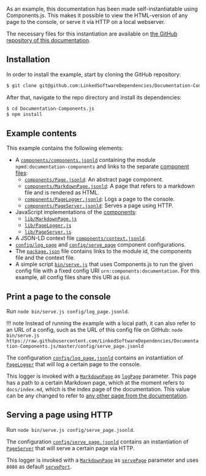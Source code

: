 As an example, this documentation has been made self-instantiatable using Components.js.
This makes it possible to view the HTML-version of any page to the console, or serve it via HTTP on a local webserver.

The necessary files for this instantiation are available on [the GitHub repository of this documentation](https://github.com/LinkedSoftwareDependencies/Documentation-Components.js).

## Installation

In order to install the example, start by cloning the GitHub repository:

```bash
$ git clone git@github.com:LinkedSoftwareDependencies/Documentation-Components.js.git
```

After that, navigate to the repo directory and install its dependencies:

```bash
$ cd Documentation-Components.js
$ npm install
```

## Example contents

This example contains the following elements:

* A [`components/components.jsonld`](https://github.com/LinkedSoftwareDependencies/Documentation-Components.js/blob/master/components/components.jsonld) containing the module `npmd:documentation-components` and links to the separate [component files](https://github.com/LinkedSoftwareDependencies/Documentation-Components.js/tree/master/components):
    * [`components/Page.jsonld`](https://github.com/LinkedSoftwareDependencies/Documentation-Components.js/blob/master/components/Page.jsonld): An abstract page component.
    * [`components/MarkdownPage.jsonld`](https://github.com/LinkedSoftwareDependencies/Documentation-Components.js/blob/master/components/MarkdownPage.jsonld): A page that refers to a markdown file and is rendered as HTML.
    * [`components/PageLogger.jsonld`](https://github.com/LinkedSoftwareDependencies/Documentation-Components.js/blob/master/components/PageLogger.jsonld): Logs a page to the console.
    * [`components/PageServer.jsonld`](https://github.com/LinkedSoftwareDependencies/Documentation-Components.js/blob/master/components/PageServer.jsonld): Serves a page using HTTP.
* JavaScript implementations of the [components](https://github.com/LinkedSoftwareDependencies/Documentation-Components.js/tree/master/lib):
    * [`lib/MarkdownPage.js`](https://github.com/LinkedSoftwareDependencies/Documentation-Components.js/blob/master/lib/MarkdownPage.js)
    * [`lib/PageLogger.js`](https://github.com/LinkedSoftwareDependencies/Documentation-Components.js/blob/master/lib/PageLogger.js)
    * [`lib/PageServer.js`](https://github.com/LinkedSoftwareDependencies/Documentation-Components.js/blob/master/lib/PageServer.js)
* A JSON-LD context file [`components/context.jsonld`](https://github.com/LinkedSoftwareDependencies/Documentation-Components.js/blob/master/components/context.jsonld).
* [`config/log_page`](https://github.com/LinkedSoftwareDependencies/Documentation-Components.js/blob/master/config/log_page.jsonld) and [`config/serve_page`](https://github.com/LinkedSoftwareDependencies/Documentation-Components.js/blob/master/config/serve_page.jsonld) component configurations.
* The [`package.json`](https://github.com/LinkedSoftwareDependencies/Documentation-Components.js/blob/master/package.json#L5-L9) file contains links to the module id, the components file and the context file.
* A simple script [`bin/serve.js`](https://github.com/LinkedSoftwareDependencies/Documentation-Components.js/blob/master/bin/serve.js) that uses Components.js to run the given config file with a fixed config URI `urn:components:documentation`. For this example, all config files share this URI as `@id`.

## Print a page to the console

Run `node bin/serve.js config/log_page.jsonld`.

!!! note
    Instead of running the example with a local path,
    it can also refer to an URL of a config, such as the URL of this config file on GitHub:
    `node bin/serve.js https://raw.githubusercontent.com/LinkedSoftwareDependencies/Documentation-Components.js/master/config/serve_page.jsonld`

The configuration [`config/log_page.jsonld`](https://github.com/LinkedSoftwareDependencies/Documentation-Components.js/blob/master/config/log_page.jsonld)
contains an instantiation of [`PageLogger`](https://github.com/LinkedSoftwareDependencies/Documentation-Components.js/blob/master/components/PageLogger.jsonld)
that will log a certain page to the console.

This logger is invoked with a [`MarkdownPage`](https://github.com/LinkedSoftwareDependencies/Documentation-Components.js/blob/master/components/MarkdownPage.jsonld)
as [`logPage`](https://github.com/LinkedSoftwareDependencies/Documentation-Components.js/blob/master/components/PageLogger.jsonld#L12-L16) parameter.
This page has a path to a certain Markdown page, which at the moment refers to `docs/index.md`, which is the index page of the documentation.
This value can be any changed to refer to [any other page from the documentation](https://github.com/LinkedSoftwareDependencies/Documentation-Components.js/tree/master/docs).

## Serving a page using HTTP

Run `node bin/serve.js config/serve_page.jsonld`.

The configuration [`config/serve_page.jsonld`](https://github.com/LinkedSoftwareDependencies/Documentation-Components.js/blob/master/config/serve_page.jsonld)
contains an instantiation of [`PageServer`](https://github.com/LinkedSoftwareDependencies/Documentation-Components.js/blob/master/components/PageServer.jsonld)
that will serve a certain page via HTTP.

This logger is invoked with a [`MarkdownPage`](https://github.com/LinkedSoftwareDependencies/Documentation-Components.js/blob/master/components/MarkdownPage.jsonld)
as [`servePage`](https://github.com/LinkedSoftwareDependencies/Documentation-Components.js/blob/master/components/PageServer.jsonld#L12-L16) parameter
and uses `8080` as default [`servePort`](https://github.com/LinkedSoftwareDependencies/Documentation-Components.js/blob/master/components/PageServer.jsonld#L19-L23).
